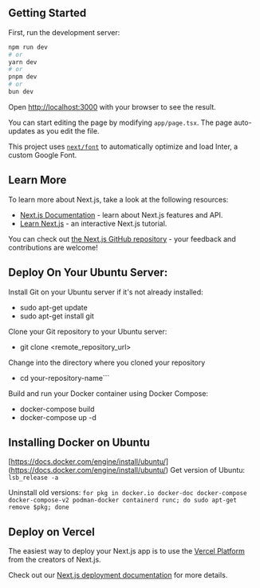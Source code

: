 ## Getting Started

First, run the development server:

```bash
npm run dev
# or
yarn dev
# or
pnpm dev
# or
bun dev
```

Open [http://localhost:3000](http://localhost:3000) with your browser to see the result.

You can start editing the page by modifying `app/page.tsx`. The page auto-updates as you edit the file.

This project uses [`next/font`](https://nextjs.org/docs/basic-features/font-optimization) to automatically optimize and load Inter, a custom Google Font.

## Learn More

To learn more about Next.js, take a look at the following resources:

-  [Next.js Documentation](https://nextjs.org/docs) - learn about Next.js features and API.
-  [Learn Next.js](https://nextjs.org/learn) - an interactive Next.js tutorial.

You can check out [the Next.js GitHub repository](https://github.com/vercel/next.js/) - your feedback and contributions are welcome!

## Deploy On Your Ubuntu Server:

Install Git on your Ubuntu server if it's not already installed:

-  sudo apt-get update
-  sudo apt-get install git

Clone your Git repository to your Ubuntu server:

-  git clone <remote_repository_url>

Change into the directory where you cloned your repository

-  cd your-repository-name```

Build and run your Docker container using Docker Compose:

-  docker-compose build
-  docker-compose up -d

## Installing Docker on Ubuntu

[https://docs.docker.com/engine/install/ubuntu/] (https://docs.docker.com/engine/install/ubuntu/)
Get version of Ubuntu:
`lsb_release -a`

Uninstall old versions:
`for pkg in docker.io docker-doc docker-compose docker-compose-v2 podman-docker containerd runc; do sudo apt-get remove $pkg; done`

## Deploy on Vercel

The easiest way to deploy your Next.js app is to use the [Vercel Platform](https://vercel.com/new?utm_medium=default-template&filter=next.js&utm_source=create-next-app&utm_campaign=create-next-app-readme) from the creators of Next.js.

Check out our [Next.js deployment documentation](https://nextjs.org/docs/deployment) for more details.

